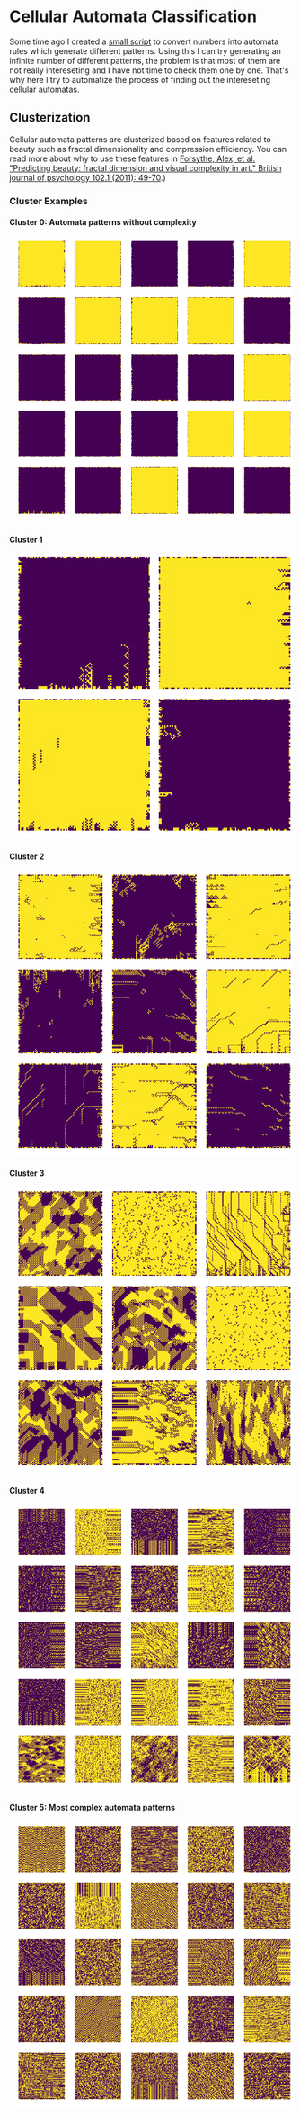 # Cellular Automata Classification
Some time ago I created a [small script](https://gist.github.com/mathigatti/439a0e81556f2698c7db4f41189d201f) to convert numbers into automata rules which generate different patterns. Using this I can try generating an infinite number of different patterns, the problem is that most of them are not really intereseting and I have not time to check them one by one. That's why here I try to automatize the process of finding out the intereseting cellular automatas.

## Clusterization
Cellular automata patterns are clusterized based on features related to beauty such as fractal dimensionality and compression efficiency. You can read more about why to use these features in [Forsythe, Alex, et al. "Predicting beauty: fractal dimension and visual complexity in art." British journal of psychology 102.1 (2011): 49-70](https://www.researchgate.net/publication/49761486_Predicting_beauty_Fractal_dimension_and_visual_complexity_in_art).)

### Cluster Examples

#### Cluster 0: Automata patterns without complexity
![image](samples/0.png)

#### Cluster 1
![image](samples/1.png)

#### Cluster 2
![image](samples/2.png)

#### Cluster 3
![image](samples/3.png)

#### Cluster 4
![image](samples/4.png)

#### Cluster 5: Most complex automata patterns
![image](samples/5.png)
